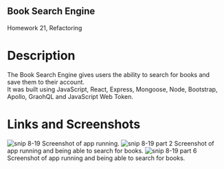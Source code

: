 ## Book Search Engine
Homework 21, Refactoring

# Description
The Book Search Engine gives users the ability to search for books and save them to their account. </br>
It was built using JavaScript, React, Express, Mongoose, Node, Bootstrap, Apollo, GraohQL and JavaScript Web Token.

# Links and Screenshots

![snip 8-19](https://user-images.githubusercontent.com/80430372/130135321-779b0bde-f903-44fc-b2a4-f049423e0770.PNG)
Screenshot of app running.
![snip 8-19 part 2](https://user-images.githubusercontent.com/80430372/130135352-f50a49ce-4897-447e-a400-e7d0b20794fd.PNG)
Screenshot of app running and being able to search for books.
![snip 8-19 part 6](https://user-images.githubusercontent.com/80430372/130135362-73c46c62-207c-460e-9cdb-522f51f1fc75.PNG)
Screenshot of app running and being able to search for books.
